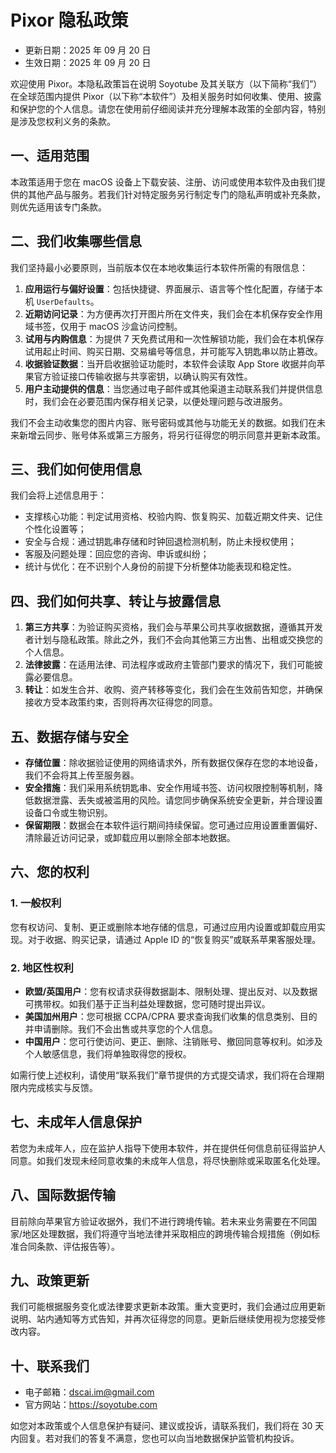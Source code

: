 # Pixor 隐私政策

- 更新日期：2025 年 09 月 20 日
- 生效日期：2025 年 09 月 20 日

欢迎使用 Pixor。本隐私政策旨在说明 Soyotube 及其关联方（以下简称“我们”）在全球范围内提供 Pixor（以下称“本软件”）及相关服务时如何收集、使用、披露和保护您的个人信息。请您在使用前仔细阅读并充分理解本政策的全部内容，特别是涉及您权利义务的条款。

## 一、适用范围

本政策适用于您在 macOS 设备上下载安装、注册、访问或使用本软件及由我们提供的其他产品与服务。若我们针对特定服务另行制定专门的隐私声明或补充条款，则优先适用该专门条款。

## 二、我们收集哪些信息

我们坚持最小必要原则，当前版本仅在本地收集运行本软件所需的有限信息：

1. **应用运行与偏好设置**：包括快捷键、界面展示、语言等个性化配置，存储于本机 `UserDefaults`。
2. **近期访问记录**：为方便再次打开图片所在文件夹，我们会在本机保存安全作用域书签，仅用于 macOS 沙盒访问控制。
3. **试用与内购信息**：为提供 7 天免费试用和一次性解锁功能，我们会在本机保存试用起止时间、购买日期、交易编号等信息，并可能写入钥匙串以防止篡改。
4. **收据验证数据**：当开启收据验证功能时，本软件会读取 App Store 收据并向苹果官方验证接口传输收据与共享密钥，以确认购买有效性。
5. **用户主动提供的信息**：当您通过电子邮件或其他渠道主动联系我们并提供信息时，我们会在必要范围内保存相关记录，以便处理问题与改进服务。

我们不会主动收集您的图片内容、账号密码或其他与功能无关的数据。如我们在未来新增云同步、账号体系或第三方服务，将另行征得您的明示同意并更新本政策。

## 三、我们如何使用信息

我们会将上述信息用于：

- 支撑核心功能：判定试用资格、校验内购、恢复购买、加载近期文件夹、记住个性化设置等；
- 安全与合规：通过钥匙串存储和时钟回退检测机制，防止未授权使用；
- 客服及问题处理：回应您的咨询、申诉或纠纷；
- 统计与优化：在不识别个人身份的前提下分析整体功能表现和稳定性。

## 四、我们如何共享、转让与披露信息

1. **第三方共享**：为验证购买资格，我们会与苹果公司共享收据数据，遵循其开发者计划与隐私政策。除此之外，我们不会向其他第三方出售、出租或交换您的个人信息。
2. **法律披露**：在适用法律、司法程序或政府主管部门要求的情况下，我们可能披露必要信息。
3. **转让**：如发生合并、收购、资产转移等变化，我们会在生效前告知您，并确保接收方受本政策约束，否则将再次征得您的同意。

## 五、数据存储与安全

- **存储位置**：除收据验证使用的网络请求外，所有数据仅保存在您的本地设备，我们不会将其上传至服务器。
- **安全措施**：我们采用系统钥匙串、安全作用域书签、访问权限控制等机制，降低数据泄露、丢失或被滥用的风险。请您同步确保系统安全更新，并合理设置设备口令或生物识别。
- **保留期限**：数据会在本软件运行期间持续保留。您可通过应用设置重置偏好、清除最近访问记录，或卸载应用以删除全部本地数据。

## 六、您的权利

### 1. 一般权利
您有权访问、复制、更正或删除本地存储的信息，可通过应用内设置或卸载应用实现。对于收据、购买记录，请通过 Apple ID 的“恢复购买”或联系苹果客服处理。

### 2. 地区性权利
- **欧盟/英国用户**：您有权请求获得数据副本、限制处理、提出反对、以及数据可携带权。如我们基于正当利益处理数据，您可随时提出异议。
- **美国加州用户**：您可根据 CCPA/CPRA 要求查询我们收集的信息类别、目的并申请删除。我们不会出售或共享您的个人信息。
- **中国用户**：您可行使访问、更正、删除、注销账号、撤回同意等权利。如涉及个人敏感信息，我们将单独取得您的授权。

如需行使上述权利，请使用“联系我们”章节提供的方式提交请求，我们将在合理期限内完成核实与反馈。

## 七、未成年人信息保护

若您为未成年人，应在监护人指导下使用本软件，并在提供任何信息前征得监护人同意。如我们发现未经同意收集的未成年人信息，将尽快删除或采取匿名化处理。

## 八、国际数据传输

目前除向苹果官方验证收据外，我们不进行跨境传输。若未来业务需要在不同国家/地区处理数据，我们将遵守当地法律并采取相应的跨境传输合规措施（例如标准合同条款、评估报告等）。

## 九、政策更新

我们可能根据服务变化或法律要求更新本政策。重大变更时，我们会通过应用更新说明、站内通知等方式告知，并再次征得您的同意。更新后继续使用视为您接受修改内容。

## 十、联系我们

- 电子邮箱：dscai.im@gmail.com
- 官方网站：https://soyotube.com

如您对本政策或个人信息保护有疑问、建议或投诉，请联系我们，我们将在 30 天内回复。若对我们的答复不满意，您也可以向当地数据保护监管机构投诉。